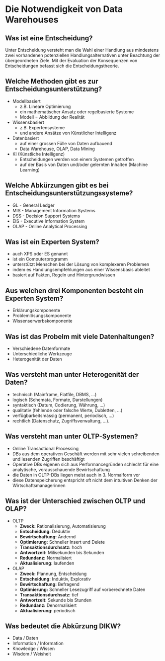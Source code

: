 # Die Notwendigkeit von Data Warehouses

## Was ist eine Entscheidung?
Unter Entscheidung versteht man die Wahl einer Handlung aus mindestens
zwei vorhandenen potenziellen Handlungsalternativen unter Beachtung der
übergeordneten Ziele. Mit der Evaluation der Konsequenzen von 
Entscheidungen befasst sich die Entscheidungstheorie.

## Welche Methoden gibt es zur Entscheidungsunterstützung?
* Modellbasiert
    * z.B. Lineare Optimierung
    * ein mathematischer Ansatz oder regelbasierte Systeme
    * Modell = Abbildung der Realität
* Wissensbasiert
    * z.B. Expertensysteme 
    * und andere Ansätze von Künstlicher Intelligenz
* Datenbasiert 
    * auf einer grossen Fülle von Daten aufbauend
    * Data Warehouse,  OLAP, Data Mining
* KI (Künstliche Intelligenz)
    * Entscheidungen werden von einem Systemen getroffen
    * auf der Basis von Daten und/oder gelernten Inhalten (Machine Learning)

## Welche Abkürzungen gibt es bei Entscheidungsunterstützungssysteme?
* GL - General Ledger
* MIS - Management Information Systems
* DSS - Decision Support Systems
* EIS - Executive Information System
* OLAP - Online Analytical Processing

## Was ist ein Experten System?
* auch XPS oder ES genannt
* ist ein Computerprogramm
* unterstützt Menschen bei der Lösung von komplexeren Problemen
* indem es Handlungsempfehlungen aus einer Wissensbasis ableitet
* basiert auf Fakten, Regeln und Hintergrundwissen

## Aus welchen drei Komponenten besteht ein Experten System?
* Erklärungskomponente
* Problemlösungskomponente
* Wissenserwerbskomponente

## Was ist das Probelm mit viele Datenhaltungen?
* Verschiedene Datenformate
* Unterschiedliche Werkzeuge
* Heterogenität der Daten

## Was versteht man unter Heterogenität der Daten?
* technisch (Mainframe, Flatfile, DBMS, ...)
* logisch (Schemata, Formate, Darstellungen)
* syntaktisch (Datum, Codierung, Währung, ...)
* qualitativ (fehlende oder falsche Werte, Dubletten, ...)
* verfügbarkeitsmässig (permanent, periodisch, ...)
* rechtlich (Datenschutz, Zugriffsverwaltung, ...).

## Was versteht man unter OLTP-Systemen?
* Online Transactional Processing
* DBs aus dem operativen Geschäft werden mit sehr vielen schreibenden und lesenden Zugriffen beschäftigt 
* Operative DBs eigenen sich aus Performancegründen schlecht für eine analytische, vorausschauende Bewirtschaftung
* die Daten in OLTP-DBs liegen meist auch in 3. Normalform vor
* diese Datenspeicherung entspricht oft nicht dem intuitiven Denken der Wirtschaftsmanagerinnen

## Was ist der Unterschied zwischen OLTP und OLAP?
* OLTP
    * __Zweck:__ Rationalisierung, Automatisierung
    * __Entscheidung:__ Deduktiv
    * __Bewirtschaftung:__ Ändernd
    * __Optimierung:__ Schneller Insert und Delete
    * __Transaktionsdurchsatz:__ hoch
    * __Antwortzeit:__ Milisekunden bis Sekunden
    * __Redundanz:__ Normalisiert
    * __Aktualisierung:__ laufenden
* OLAP
    * __Zweck:__ Plannung, Entscheidung
    * __Entscheidung:__ Induktiv, Explorativ
    * __Bewirtschaftung:__ Befragend
    * __Optimierung:__ Schneller Lesezugriff auf vorberechnete Daten
    * __Transaktionsdurchsatz:__ tief
    * __Antwortzeit:__ Sekunde bis Stunden
    * __Redundanz:__ Denormalisiert
    * __Aktualisierung:__ periodisch

## Was bedeutet die Abkürzung DIKW?
* Data / Daten
* Information / Information
* Knowledge / Wissen
* Wisdom / Weisheit

